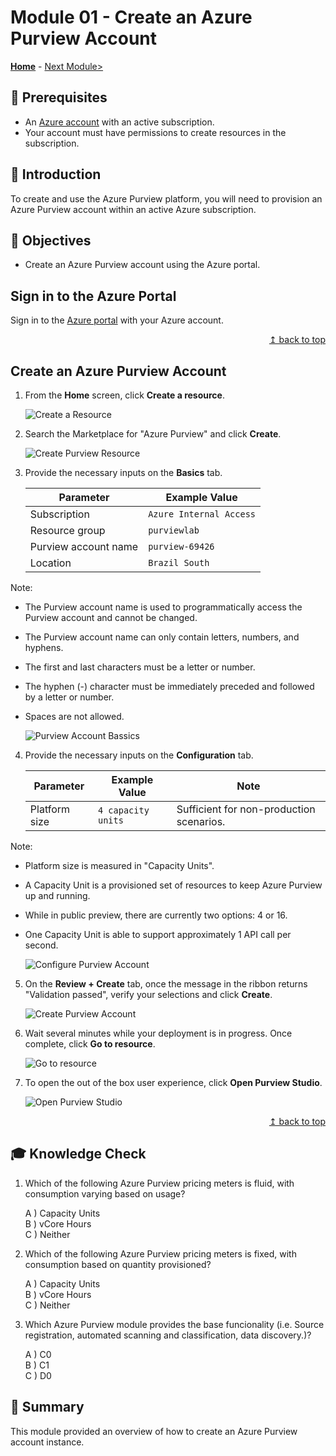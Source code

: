 # Module 01 - Create an Azure Purview Account

**[Home](../README.md)** - [Next Module>](../modules/module02.md)

## :thinking: Prerequisites

* An [Azure account](https://azure.microsoft.com/en-us/free/) with an active subscription.
* Your account must have permissions to create resources in the subscription.

## :loudspeaker: Introduction

To create and use the Azure Purview platform, you will need to provision an Azure Purview account within an active Azure subscription.

## :dart: Objectives

* Create an Azure Purview account using the Azure portal.

## Sign in to the Azure Portal

Sign in to the [Azure portal](https://portal.azure.com) with your Azure account.

<div align="right"><a href="#module-01---create-an-azure-purview-account">↥ back to top</a></div>

## Create an Azure Purview Account

1. From the **Home** screen, click **Create a resource**.

    ![Create a Resource](../images/module01/01.01-create-resource.png)  

2. Search the Marketplace for "Azure Purview" and click **Create**.

    ![Create Purview Resource](../images/module01/01.02-create-purview.png)

3. Provide the necessary inputs on the **Basics** tab.

    | Parameter  | Example Value |
    | --- | --- |
    | Subscription | `Azure Internal Access` |
    | Resource group | `purviewlab` |
    | Purview account name | `purview-69426` |
    | Location | `Brazil South` |

Note:

* The Purview account name is used to programmatically access the Purview account and cannot be changed.
* The Purview account name can only contain letters, numbers, and hyphens.
* The first and last characters must be a letter or number.
* The hyphen (-) character must be immediately preceded and followed by a letter or number.
* Spaces are not allowed.

    ![Purview Account Bassics](../images/module01/01.03-create-basic.png)

4. Provide the necessary inputs on the **Configuration** tab.

    | Parameter  | Example Value | Note |
    | --- | --- | --- |
    | Platform size | `4 capacity units` | Sufficient for non-production scenarios. |

Note:

* Platform size is measured in "Capacity Units".
* A Capacity Unit is a provisioned set of resources to keep Azure Purview up and running.
* While in public preview, there are currently two options: 4 or 16.
* One Capacity Unit is able to support approximately 1 API call per second.

    ![Configure Purview Account](../images/module01/01.04-create-configuration.png)

5. On the **Review + Create** tab, once the message in the ribbon returns "Validation passed", verify your selections and click **Create**.

    ![Create Purview Account](../images/module01/01.05-create-create.png)

6. Wait several minutes while your deployment is in progress. Once complete, click **Go to resource**.

    ![Go to resource](../images/module01/01.06-goto-resource.png)

7. To open the out of the box user experience, click **Open Purview Studio**.

    ![Open Purview Studio](../images/module01/01.07-open-studio.png)

<div align="right"><a href="#module-01---create-an-azure-purview-account">↥ back to top</a></div>

## :mortar_board: Knowledge Check

1. Which of the following Azure Purview pricing meters is fluid, with consumption varying based on usage?

    A ) Capacity Units  
    B ) vCore Hours  
    C ) Neither

2. Which of the following Azure Purview pricing meters is fixed, with consumption based on quantity provisioned?

    A ) Capacity Units  
    B ) vCore Hours  
    C ) Neither

3. Which Azure Purview module provides the base funcionality (i.e. Source registration, automated scanning and classification, data discovery.)?

    A ) C0  
    B ) C1  
    C ) D0

## :tada: Summary

This module provided an overview of how to create an Azure Purview account instance.
